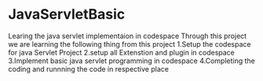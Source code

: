 # JavaServletBasic
Learing the java servlet implementaion in codespace 
Through this project we are learning the following thing from this project 
  1.Setup the codespace for java Servlet Project
  2.setup all Extenstion and plugin in codespace 
  3.Implement basic java servlet programming in codespace 
  4.Completing the coding and runnning the code in respective place 
